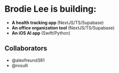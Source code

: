 <h1>Brodie Lee is building:</h1>
<ul>
<li> <b>A health tracking app </b>(NextJS/TS/Supabase)</li>
<li> <b>An office organization tool</b> (NextJS/TS/Supabase)</li>
<li><b>An iOS AI app </b>(Swift/Python)</li>
</ul>
<h2>Collaborators</h2>
<ul>
    <li>@alexfreund381</li>
    <li>@rosulli</li>
</ul>

